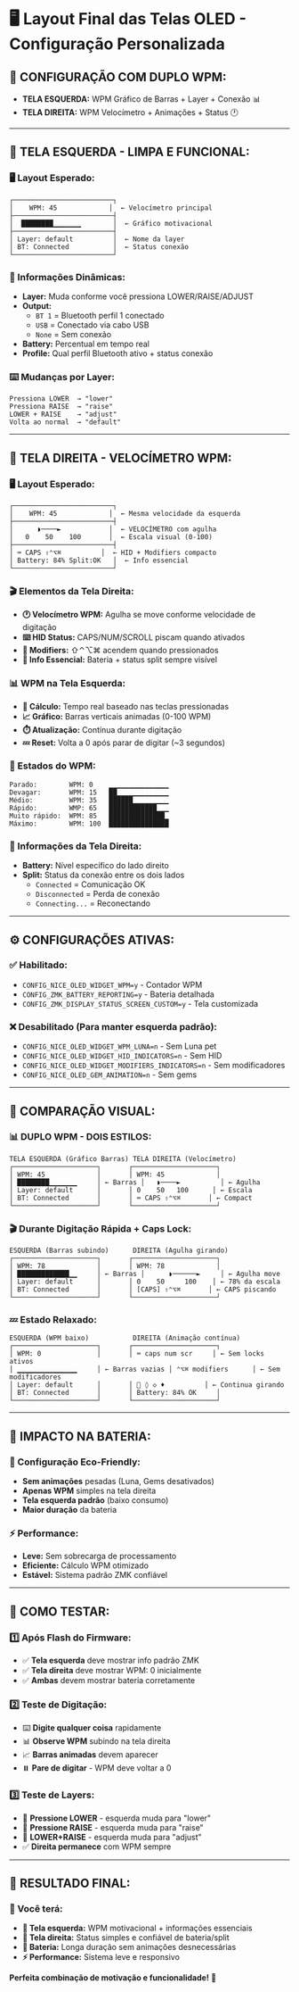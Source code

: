 # 🖥️ Layout Final das Telas OLED - Configuração Personalizada

## 🎯 **CONFIGURAÇÃO COM DUPLO WPM:**
- **TELA ESQUERDA:** WPM Gráfico de Barras + Layer + Conexão 📊
- **TELA DIREITA:** WPM Velocímetro + Animações + Status 🕐

---

## 📱 **TELA ESQUERDA - LIMPA E FUNCIONAL:**

### **🖥️ Layout Esperado:**
```
┌─────────────────────────┐
│    WPM: 45             │  ← Velocímetro principal
├─────────────────────────┤
│  ████████▁▁▁▁▁▁▁        │  ← Gráfico motivacional
├─────────────────────────┤
│ Layer: default          │  ← Nome da layer
│ BT: Connected           │  ← Status conexão
└─────────────────────────┘
```

### **🔄 Informações Dinâmicas:**
- **Layer:** Muda conforme você pressiona LOWER/RAISE/ADJUST
- **Output:** 
  - `BT 1` = Bluetooth perfil 1 conectado
  - `USB` = Conectado via cabo USB
  - `None` = Sem conexão
- **Battery:** Percentual em tempo real
- **Profile:** Qual perfil Bluetooth ativo + status conexão

### **⌨️ Mudanças por Layer:**
```
Pressiona LOWER  → "lower"
Pressiona RAISE  → "raise" 
LOWER + RAISE    → "adjust"
Volta ao normal  → "default"
```

---

## 📱 **TELA DIREITA - VELOCÍMETRO WPM:**

### **🖥️ Layout Esperado:**
```
┌─────────────────────────┐
│    WPM: 45             │  ← Mesma velocidade da esquerda
├─────────────────────────┤
│      ◗────►            │  ← VELOCÍMETRO com agulha
│   0    50    100       │  ← Escala visual (0-100)
├─────────────────────────┤
│ ⌨️ CAPS ⇧⌃⌥⌘          │  ← HID + Modifiers compacto
│ Battery: 84% Split:OK   │  ← Info essencial
└─────────────────────────┘
```

### **🎬 Elementos da Tela Direita:**
- **🕐 Velocímetro WPM:** Agulha se move conforme velocidade de digitação
- **⌨️ HID Status:** CAPS/NUM/SCROLL piscam quando ativados
- **🔧 Modifiers:** ⇧⌃⌥⌘ acendem quando pressionados
- **🔋 Info Essencial:** Bateria + status split sempre visível

### **📊 WPM na Tela Esquerda:**
- **📝 Cálculo:** Tempo real baseado nas teclas pressionadas
- **📈 Gráfico:** Barras verticais animadas (0-100 WPM)
- **⏱️ Atualização:** Contínua durante digitação
- **💤 Reset:** Volta a 0 após parar de digitar (~3 segundos)

### **🔄 Estados do WPM:**
```
Parado:        WPM: 0    ▁▁▁▁▁▁▁▁▁▁▁▁▁▁▁
Devagar:       WPM: 15   ██▁▁▁▁▁▁▁▁▁▁▁▁▁
Médio:         WPM: 35   ██████▁▁▁▁▁▁▁▁▁
Rápido:        WMP: 65   ████████████▁▁▁
Muito rápido:  WPM: 85   ██████████████▁
Máximo:        WPM: 100  ███████████████
```

### **🔋 Informações da Tela Direita:**
- **Battery:** Nível específico do lado direito
- **Split:** Status da conexão entre os dois lados
  - `Connected` = Comunicação OK
  - `Disconnected` = Perda de conexão
  - `Connecting...` = Reconectando

---

## ⚙️ **CONFIGURAÇÕES ATIVAS:**

### **✅ Habilitado:**
- `CONFIG_NICE_OLED_WIDGET_WPM=y` - Contador WPM
- `CONFIG_ZMK_BATTERY_REPORTING=y` - Bateria detalhada
- `CONFIG_ZMK_DISPLAY_STATUS_SCREEN_CUSTOM=y` - Tela customizada

### **❌ Desabilitado (Para manter esquerda padrão):**
- `CONFIG_NICE_OLED_WIDGET_WPM_LUNA=n` - Sem Luna pet
- `CONFIG_NICE_OLED_WIDGET_HID_INDICATORS=n` - Sem HID
- `CONFIG_NICE_OLED_WIDGET_MODIFIERS_INDICATORS=n` - Sem modificadores
- `CONFIG_NICE_OLED_GEM_ANIMATION=n` - Sem gems

---

## 🎯 **COMPARAÇÃO VISUAL:**

### **📊 DUPLO WPM - DOIS ESTILOS:**
```
TELA ESQUERDA (Gráfico Barras) TELA DIREITA (Velocímetro)
┌─────────────────────┐       ┌─────────────────────┐
│ WPM: 45             │       │ WPM: 45             │
│ ████████▁▁▁▁▁▁▁     │ ← Barras │   ◗────►          │ ← Agulha
│ Layer: default      │       │ 0    50   100      │ ← Escala
│ BT: Connected       │       │ ⌨️ CAPS ⇧⌃⌥⌘       │ ← Compact
└─────────────────────┘       └─────────────────────┘
```

### **🎬 Durante Digitação Rápida + Caps Lock:**
```
ESQUERDA (Barras subindo)      DIREITA (Agulha girando)
┌─────────────────────┐       ┌─────────────────────┐
│ WPM: 78             │       │ WPM: 78             │
│ █████████████▁▁     │ ← Barras │      ◗──────►     │ ← Agulha move
│ Layer: default      │       │ 0    50     100    │ ← 78% da escala
│ BT: Connected       │       │ [CAPS] ⇧⌃⌥⌘       │ ← CAPS piscando
└─────────────────────┘       └─────────────────────┘
```

### **💤 Estado Relaxado:**
```
ESQUERDA (WPM baixo)           DIREITA (Animação contínua)
┌─────────────────────┐       ┌─────────────────────┐
│ WPM: 0              │       │ ⌨️ caps num scr     │ ← Sem locks ativos
│ ▁▁▁▁▁▁▁▁▁▁▁▁▁▁▁     │ ← Barras vazias │ ⌃⌥⌘ modifiers      │ ← Sem modificadores
│ Layer: default      │       │ 💎 ◊ ◇ ♦          │ ← Continua girando
│ BT: Connected       │       │ Battery: 84% OK     │
└─────────────────────┘       └─────────────────────┘
```

---

## 🔋 **IMPACTO NA BATERIA:**

### **💚 Configuração Eco-Friendly:**
- **Sem animações** pesadas (Luna, Gems desativados)
- **Apenas WPM** simples na tela direita
- **Tela esquerda padrão** (baixo consumo)
- **Maior duração** da bateria

### **⚡ Performance:**
- **Leve:** Sem sobrecarga de processamento
- **Eficiente:** Cálculo WPM otimizado
- **Estável:** Sistema padrão ZMK confiável

---

## 🧪 **COMO TESTAR:**

### **1️⃣ Após Flash do Firmware:**
- ✅ **Tela esquerda** deve mostrar info padrão ZMK
- ✅ **Tela direita** deve mostrar WPM: 0 inicialmente
- ✅ **Ambas** devem mostrar bateria corretamente

### **2️⃣ Teste de Digitação:**
- ⌨️ **Digite qualquer coisa** rapidamente
- 📊 **Observe WPM** subindo na tela direita
- 📈 **Barras animadas** devem aparecer
- ⏸️ **Pare de digitar** - WPM deve voltar a 0

### **3️⃣ Teste de Layers:**
- 🔄 **Pressione LOWER** - esquerda muda para "lower"
- 🔄 **Pressione RAISE** - esquerda muda para "raise" 
- 🔄 **LOWER+RAISE** - esquerda muda para "adjust"
- ✅ **Direita permanece** com WPM sempre

---

## 🎊 **RESULTADO FINAL:**

### **🎯 Você terá:**
- **📱 Tela esquerda:** WPM motivacional + informações essenciais
- **📱 Tela direita:** Status simples e confiável de bateria/split  
- **🔋 Bateria:** Longa duração sem animações desnecessárias
- **⚡ Performance:** Sistema leve e responsivo

**Perfeita combinação de motivação e funcionalidade!** 🚀
